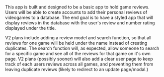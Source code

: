 ###
This app is built and designed to be a basic app to hold game reviews. Users will be able to create accounts to add their personal reviews of videogames to a database.
The end goal is to have a styled app that will display reviews in the database with the user's review and number rating displayed under the title.

V2 plans include adding a review model and search function, so that all reviews for one game will be held under the name instead of creating duplicates. The search function will, as expected, allow someone to search for a specific game and see all of the reviews for that game on it's own page.
V2 plans (possibly sooner) will also add a clear user page to keep track of each users reviews across all games, and preventing them from leaving duplicate reviews (likely to redirect to an update page/modal.)